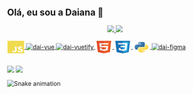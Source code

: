 ## Olá, eu sou a Daiana 👋

<div align="center">
  <a href="https://github.com/daianalien">
  <img height="180em" src="https://github-readme-stats.vercel.app/api?username=daianalien&show_icons=true&theme=onedark&include_all_commits=true&count_private=true"/>
  <img height="180em" src="https://github-readme-stats.vercel.app/api/top-langs/?username=daianalien&layout=compact&langs_count=7&theme=onedark"/>
</div>

<div style="display: inline_block"><br>
  <img align="center" alt="dai-Js" height="30" width="40" src="https://raw.githubusercontent.com/devicons/devicon/master/icons/javascript/javascript-plain.svg">
  <img align="center" alt="dai-vue" height="30" width="40" src="https://cdn.jsdelivr.net/gh/devicons/devicon/icons/vuejs/vuejs-original.svg" />
  <img align="center" alt="dai-vuetify" height="30" width="40" src="https://cdn.jsdelivr.net/gh/devicons/devicon/icons/vuetify/vuetify-original.svg" />
  <img align="center" alt="dai-HTML" height="30" width="40" src="https://raw.githubusercontent.com/devicons/devicon/master/icons/html5/html5-original.svg">
  <img align="center" alt="dai-CSS" height="30" width="40" src="https://raw.githubusercontent.com/devicons/devicon/master/icons/css3/css3-original.svg">
  <img align="center" alt="dai-Python" height="30" width="40" src="https://raw.githubusercontent.com/devicons/devicon/master/icons/python/python-original.svg">
  <img align="center" alt="dai-figma" height="30" width="40" src="https://cdn.jsdelivr.net/gh/devicons/devicon/icons/figma/figma-original.svg" />
</div>

##

<div> 
  <a href="https://www.linkedin.com/in/daiana-vaz-torres-28849210a/" target="_blank"><img src="https://img.shields.io/badge/-LinkedIn-%230077B5?style=for-the-badge&logo=linkedin&logoColor=white" target="_blank"></a> 
  <a href = "mailto:daianavaztorres10@gmail.com"><img src="https://img.shields.io/badge/-Gmail-%23333?style=for-the-badge&logo=gmail&logoColor=white" target="_blank"></a>
  
  ![Snake animation](https://github.com/daianalien/daianalien/blob/output/github-contribution-grid-snake.svg)
</div>
